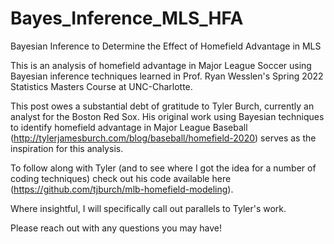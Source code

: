 # Bayes_Inference_MLS_HFA
Bayesian Inference to Determine the Effect of Homefield Advantage in MLS

This is an analysis of homefield advantage in Major League Soccer using Bayesian inference techniques learned in Prof. Ryan Wesslen's Spring 2022 Statistics Masters Course at UNC-Charlotte. 

This post owes a substantial debt of gratitude to Tyler Burch, currently an analyst for the Boston Red Sox. His original work using Bayesian techniques to identify homefield advantage in Major League Baseball (http://tylerjamesburch.com/blog/baseball/homefield-2020) serves as the inspiration for this analysis. 

To follow along with Tyler (and to see where I got the idea for a number of coding techniques) check out his code available here (https://github.com/tjburch/mlb-homefield-modeling). 

Where insightful, I will specifically call out parallels to Tyler's work. 

Please reach out with any questions you may have!
